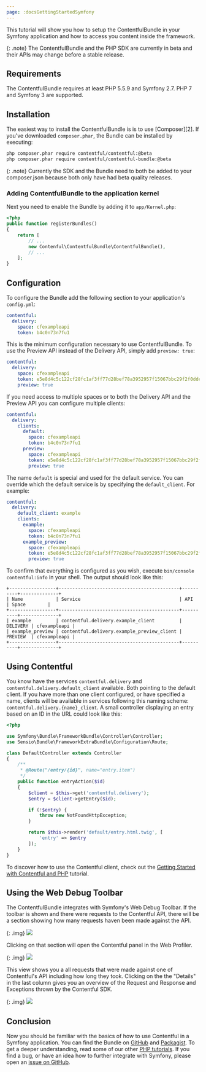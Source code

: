```yaml
---
page: :docsGettingStartedSymfony
---
```


This tutorial will show you how to setup the ContentfulBundle in your Symfony application and how to access you content
inside the framework.

{: .note}
The ContentfulBundle and the PHP SDK are currently in beta and their APIs may change before a stable release.

## Requirements

The ContentfulBundle requires at least PHP 5.5.9 and Symfony 2.7. PHP 7 and Symfony 3 are supported.

## Installation

The easiest way to install the ContentfulBundle is is to use [Composer][2]. If you've downloaded
`composer.phar`, the Bundle can be installed by executing:

~~~ bash
php composer.phar require contentful/contentful:@beta
php composer.phar require contentful/contentful-bundle:@beta
~~~

{: .note}
Currently the SDK and the Bundle need to both be added to your composer.json because both only have had beta quality releases.

### Adding ContentfulBundle to the application kernel

Next you need to enable the Bundle by adding it to `app/Kernel.php`:

~~~ php
<?php
public function registerBundles()
{
    return [
        // ...
        new Contenful\ContentfulBundle\ContentfulBundle(),
        // ...
    ];
}
~~~

## Configuration

To configure the Bundle add the following section to your application's `config.yml`:

~~~ yaml
contentful:
  delivery:
    space: cfexampleapi
    token: b4c0n73n7fu1
~~~

This is the minimum configuration necessary to use ContentfulBundle. To use the Preview API instead of the Delivery API,
simply add `preview: true`:

~~~ yaml
contentful:
  delivery:
    space: cfexampleapi
    token: e5e8d4c5c122cf28fc1af3ff77d28bef78a3952957f15067bbc29f2f0dde0b50.
    preview: true
~~~

If you need access to multiple spaces or to both the Delivery API and the Preview API you can configure multiple clients:

~~~ yaml
contentful:
  delivery:
    clients:
      default:
        space: cfexampleapi
        token: b4c0n73n7fu1
      preview:
        space: cfexampleapi
        token: e5e8d4c5c122cf28fc1af3ff77d28bef78a3952957f15067bbc29f2f0dde0b50.
        preview: true
~~~

The name `default` is special and used for the default service. You can override which the default service is by
specifying the `default_client`. For example:

~~~ yaml
contentful:
  delivery:
    default_client: example
    clients:
      example:
        space: cfexampleapi
        token: b4c0n73n7fu1
      example_preview:
        space: cfexampleapi
        token: e5e8d4c5c122cf28fc1af3ff77d28bef78a3952957f15067bbc29f2f0dde0b50.
        preview: true
~~~

To confirm that everything is configured as you wish, execute `bin/console contentful:info` in your shell. The output
should look like this:

~~~
+-----------------+--------------------------------------------+----------+--------------+
| Name            | Service                                    | API      | Space        |
+-----------------+--------------------------------------------+----------+--------------+
| example         | contentful.delivery.example_client         | DELIVERY | cfexampleapi |
| example_preview | contentful.delivery.example_preview_client | PREVIEW  | cfexampleapi |
+-----------------+--------------------------------------------+----------+--------------+
~~~

## Using Contentful

You know have the services `contentful.delivery` and `contentful.delivery.default_client` available. Both pointing to the
default client. If you have more than one client configured, or have specified a name, clients will be available in
services following this naming scheme: `contentful.delivery.{name}_client`. A small controller displaying an entry based
on an ID in the URL could look like this:

~~~ php
<?php

use Symfony\Bundle\FrameworkBundle\Controller\Controller;
use Sensio\Bundle\FrameworkExtraBundle\Configuration\Route;

class DefaultController extends Controller
{
    /**
     * @Route("/entry/{id}", name="entry.item")
     */
    public function entryAction($id)
    {
        $client = $this->get('contentful.delivery');
        $entry = $client->getEntry($id);

        if (!$entry) {
            throw new NotFoundHttpException;
        }

        return $this->render('default/entry.html.twig', [
            'entry' => $entry
        ]);
    }
}
~~~

To discover how to use the Contentful client, check out the
[Getting Started with Contentful and PHP](/developers/docs/php/tutorials/getting-started-with-contentful-and-php/) tutorial.

## Using the Web Debug Toolbar

The ContentfulBundle integrates with Symfony's Web Debug Toolbar. If the toolbar is shown and there were requests to the
Contentful API, there will be a section showing how many requests haven been made against the API.

{: .img}
![](https://images.contentful.com/256tjdsmm689/4jmWz0SO80iecEIs4Ue2ao/6e8dafc679399db746951aeef77b3a70/symfony-debug-toolbar.png)

Clicking on that section will open the Contentful panel in the Web Profiler.

{: .img}
![](https://images.contentful.com/256tjdsmm689/3OcfVreme4Uc4guuMCquGC/705f2a7f68dd7c8f95f06ae845a59603/symfony-web-profiler.png?w=800)

This view shows you a all requests that were made against one of Contentful's API including how long they took. Clicking
on the the "Details" in the last column gives you an overview of the Request and Response and Exceptions thrown by
the Contentful SDK.

{: .img}
![](https://images.contentful.com/256tjdsmm689/5jlwmBgQeWWMyuik2Mae6e/a01a4f1c897cfb759ff0b14f4b591bb4/symfony-web-profiler-details.png?w=800)

## Conclusion

Now you should be familiar with the basics of how to use Contentful in a Symfony application. You can find the Bundle on
[GitHub](https://github.com/contentful/ContentfulBundle/) and [Packagist](https://packagist.org/packages/contentful/contentful-bundle).
To get a deeper understanding, read some of our other [PHP tutorials](/developers/docs/php/#tutorials). If you find a bug,
or have an idea how to further integrate with Symfony, please open an [issue on GitHub](https://github.com/contentful/ContentfulBundle/issues).


